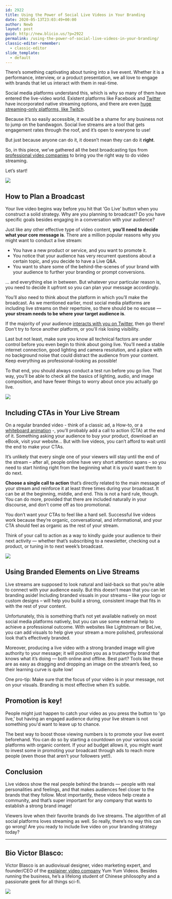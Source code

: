 ```yaml
---
id: 2922
title: Using the Power of Social Live Videos in Your Branding
date: 2020-05-13T23:03:49+00:00
author: Newb
layout: post
guid: http://new.blicio.us/?p=2922
permalink: /using-the-power-of-social-live-videos-in-your-branding/
classic-editor-remember:
  - classic-editor
slide_template:
  - default
---
```

There’s something captivating about tuning into a live event. Whether it is a performance, interview, or a product presentation, we all love to engage with brands that let us interact with them in real-time. 

Social media platforms understand this, which is why so many of them have entered the live-video world. Existent platforms like Facebook and [Twitter](https://new.blicio.us/how-to-promote-your-startup-using-twitter/) have incorporated native streaming options, and there are even [huge streaming-only platforms, like Twitch](https://new.blicio.us/how-to-become-a-twitch-streamer/).

Because it’s so easily accessible, it would be a shame for any business not to jump on the bandwagon. Social live streams are a tool that gets engagement rates through the roof, and it’s open to everyone to use! 

But just because anyone can do it, it doesn’t mean they can do it **right**.

So, in this piece, we’ve gathered all the best broadcasting tips from [professional video companies](https://www.yumyumvideos.com/the-top-10-animated-video-production-companies-wp/) to bring you the right way to do video streaming. 

Let’s start!

![](https://i.imgur.com/ov0jGLng.png) 

## How to Plan a Broadcast

Your live video begins way before you hit that ‘Go Live’ button when you construct a solid strategy. Why are you planning to broadcast? Do you have specific goals besides engaging in a conversation with your audience?

Just like any other effective type of video content, **you’ll need to decide what your core message is**. There are a million popular reasons why you might want to conduct a live stream:

  * You have a new product or service, and you want to promote it.
  * You notice that your audience has very recurrent questions about a certain topic, and you decide to have a Live Q&A.
  * You want to share some of the behind-the-scenes of your brand with your audience to further your branding or prompt conversions.

… and everything else in between. But whatever your particular reason is, you need to decide it upfront so you can plan your message accordingly.

You’ll also need to think about the platform in which you’ll make the broadcast. As we mentioned earlier, most social media platforms are including live streams on their repertoire, so there should be no excuse — **your stream needs to be where your target audience is**.

If the majority of your audience [interacts with you on Twitter](https://new.blicio.us/how-to-promote-your-startup-using-twitter/), then go there! Don't try to force another platform, or you'll risk losing visibility.

Last but not least, make sure you know all technical factors are under control before you even begin to think about going live. You’ll need a stable internet connection, good lighting and camera resolution, and a place with no background noise that could distract the audience from your content. Keep everything as professional-looking as possible!

To that end, you should always conduct a test run before you go live. That way, you’ll be able to check all the basics of lighting, audio, and image composition, and have fewer things to worry about once you actually go live.

![](https://i.imgur.com/CcfRhklg.png) 

## Including CTAs in Your Live Stream

On a regular branded video - think of a classic ad, a How-to, or a [whiteboard animation](https://www.yumyumvideos.com/dont-use-a-whiteboard-animation-video/) -, you’ll probably add a call to action (CTA) at the end of it. Something asking your audience to buy your product, download an eBook, visit your website... But with live videos, you can’t afford to wait until the end to make your CTAs.

It’s unlikely that every single one of your viewers will stay until the end of the stream – after all, people online have very short attention spans – so you need to start hinting right from the beginning what it is you’d want them to do next.

**Choose a single call to action** that’s directly related to the main message of your stream and reinforce it at least three times during your broadcast. It can be at the beginning, middle, and end. This is not a hard rule, though. You can do more, provided that there are included naturally in your discourse, and don't come off as too promotional.

You don’t want your CTAs to feel like a hard sell. Successful live videos work because they’re organic, conversational, and informational, and your CTA should feel as organic as the rest of your stream. 

Think of your call to action as a way to kindly guide your audience to their next activity — whether that’s subscribing to a newsletter, checking out a product, or tuning in to next week’s broadcast.

![](https://i.imgur.com/lYHIjn5g.png) 

## Using Branded Elements on Live Streams

Live streams are supposed to look natural and laid-back so that you’re able to connect with your audience easily. But this doesn’t mean that you can let branding aside! Including branded visuals in your streams – like your logo or custom designs – will help you build a strong, consistent image that fits in with the rest of your content. 

Unfortunately, this is something that’s not yet available natively on most social media platforms natively, but you can use some external help to achieve a professional outcome. With websites like Lightstream or BeLive, you can add visuals to help give your stream a more polished, professional look that’s effectively branded.

Moreover, producing a live video with a strong branded image will give authority to your message; it will position you as a trustworthy brand that knows what it’s doing — both online and offline. Best part? Tools like these are as easy as dragging and dropping an image on the stream’s feed, so their learning curve is quite low!

One pro-tip: Make sure that the focus of your video is in your message, not on your visuals. Branding is most effective when it’s subtle.

## Promotion is key!

People might just happen to catch your video as you press the button to 'go live,' but having an engaged audience during your live stream is not something you'd want to leave up to chance. 

The best way to boost those viewing numbers is to promote your live event beforehand. You can do so by starting a countdown on your various social platforms with organic content. If your ad budget allows it, you might want to invest some in promoting your broadcast through ads to reach more people (even those that aren’t your followers yet!).

## Conclusion

Live videos show the real people behind the brands — people with real personalities and feelings, and that makes audiences feel closer to the brands that they follow. Most importantly, these videos help create a community, and that’s super important for any company that wants to establish a strong brand image!

Viewers love when their favorite brands do live streams. The algorithm of all social platforms loves streaming as well. So really, there’s no way this can go wrong! Are you ready to include live video on your branding strategy today?

* * *

## Bio Victor Blasco:

Victor Blasco is an audiovisual designer, video marketing expert, and founder/CEO of the [explainer video company](https://www.yumyumvideos.com/) Yum Yum Videos. Besides running the business, he’s a lifelong student of Chinese philosophy and a passionate geek for all things sci-fi.

![](https://i.imgur.com/dtEkAP4.jpg)